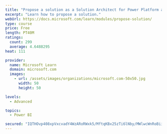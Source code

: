 ```yaml
---
title: "Propose a solution as a Solution Architect for Power Platform and Dynamics 365"
excerpt: "Learn how to propose a solution."
webUrl: https://docs.microsoft.com/learn/modules/propose-solution/
type: course
price: Free
length: PT40M
ratings:
  count: 299
  average: 4.6488295
heat: 111

provider:
  name: Microsoft Learn
  domain: microsoft.com
  images:
    - url: /assets/images/organizations/microsoft.com-50x50.jpg
      width: 50
      height: 50

levels:
  - Advanced

topics:
  - Power BI

secured: "IQTHOvp408xpVxcvadY4WzARoRWxk5/MftqKBx25zTi6lNby/MWlwcWnRoBiiWJWyddhyr8av37Dd1oYcN4jY7HzOxmJN+GGAdkIG1SvtFIE0xi7UJpRU+22SxVSRR8u1PoJVMlNTdbe42k9RGKuPl4gEz6WtAw8VtYz2C/jqOHfP6oTPdu8HkRyjKvDteZcWbdLDvL3kRwXV4PGGDJqg+j6hnKPt0o3+erlPOK1DtEtwae6IlfFmZwQ/WBA/Geb6K9ngW+UHJrT1B+N3LOd8YTWrJxci1zFGtUTQuytNk2VgD++SSqfoZg1Qw8Daj1K4b3qsDUwDzcWGvjtQ818BULZpQZaZO50N1t3HgpG2pWoCpoKXOU0xf895TgCzIF3vOojagDCcbbsec2nO0RzbGFlzlqedLJlu1pXHz7f7e8=;HXgvrJxS7KmnFusB4VO7BQ=="
---
```


